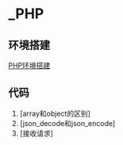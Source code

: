 # _PHP

## 环境搭建
[PHP环境搭建](PHP环境搭建.md)

## 代码
1. [array和object的区别]
2. [json_decode和json_encode]
3. [接收请求]